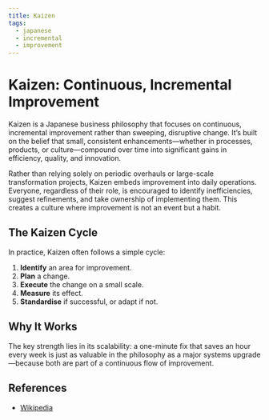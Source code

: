 ```yaml
---
title: Kaizen
tags:
  - japanese
  - incremental
  - improvement
---
```


# Kaizen: Continuous, Incremental Improvement

Kaizen is a Japanese business philosophy that focuses on continuous, incremental improvement rather than sweeping, disruptive change. It’s built on the belief that small, consistent enhancements—whether in processes, products, or culture—compound over time into significant gains in efficiency, quality, and innovation.

Rather than relying solely on periodic overhauls or large-scale transformation projects, Kaizen embeds improvement into daily operations. Everyone, regardless of their role, is encouraged to identify inefficiencies, suggest refinements, and take ownership of implementing them. This creates a culture where improvement is not an event but a habit.

## The Kaizen Cycle

In practice, Kaizen often follows a simple cycle:

1. **Identify** an area for improvement.
2. **Plan** a change.
3. **Execute** the change on a small scale.
4. **Measure** its effect.
5. **Standardise** if successful, or adapt if not.

## Why It Works

The key strength lies in its scalability: a one-minute fix that saves an hour every week is just as valuable in the philosophy as a major systems upgrade—because both are part of a continuous flow of improvement.

## References

- [Wikipedia](https://en.wikipedia.org/wiki/Kaizen)
